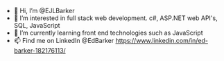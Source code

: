 - 👋 Hi, I’m @EJLBarker
- 👀 I’m interested in full stack web development. c#, ASP.NET web API's, SQL, JavaScript
- 🌱 I’m currently learning front end technologies such as JavaScript
- 📫 Find me on LinkedIn @EdBarker https://www.linkedin.com/in/ed-barker-182176113/
